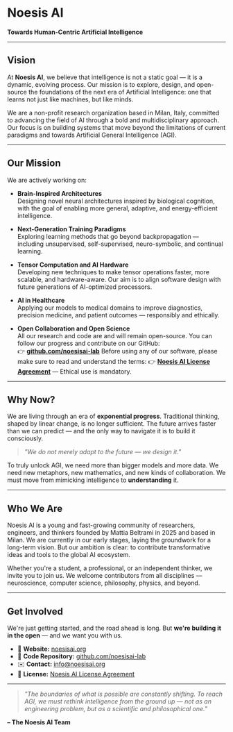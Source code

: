 # Noesis AI

**Towards Human-Centric Artificial Intelligence**

---

## Vision

At **Noesis AI**, we believe that intelligence is not a static goal — it is a dynamic, evolving process. Our mission is to explore, design, and open-source the foundations of the next era of Artificial Intelligence: one that learns not just like machines, but like minds.

We are a non-profit research organization based in Milan, Italy, committed to advancing the field of AI through a bold and multidisciplinary approach. Our focus is on building systems that move beyond the limitations of current paradigms and towards Artificial General Intelligence (AGI).

---

## Our Mission

We are actively working on:

- **Brain-Inspired Architectures**  
  Designing novel neural architectures inspired by biological cognition, with the goal of enabling more general, adaptive, and energy-efficient intelligence.

- **Next-Generation Training Paradigms**  
  Exploring learning methods that go beyond backpropagation — including unsupervised, self-supervised, neuro-symbolic, and continual learning.

- **Tensor Computation and AI Hardware**  
  Developing new techniques to make tensor operations faster, more scalable, and hardware-aware. Our aim is to align software design with future generations of AI-optimized processors.

- **AI in Healthcare**  
  Applying our models to medical domains to improve diagnostics, precision medicine, and patient outcomes — responsibly and ethically.

- **Open Collaboration and Open Science**  
  All our research and code are and will remain open-source. You can follow our progress and contribute on our GitHub:  
  👉 **[github.com/noesisai-lab](https://github.com/noesisai-lab)**
Before using any of our software, please make sure to read and understand the terms:
  👉 **[Noesis AI License Agreement](https://github.com/noesisai-lab/.github/LICENSE)** — Ethical use is mandatory.

---

## Why Now?

We are living through an era of **exponential progress**. Traditional thinking, shaped by linear change, is no longer sufficient. The future arrives faster than we can predict — and the only way to navigate it is to build it consciously.

> *"We do not merely adapt to the future — we design it."*

To truly unlock AGI, we need more than bigger models and more data. We need new metaphors, new mathematics, and new kinds of collaboration. We must move from mimicking intelligence to **understanding** it.

---

## Who We Are

Noesis AI is a young and fast-growing community of researchers, engineers, and thinkers founded by Mattia Beltrami in 2025 and based in Milan. We are currently in our early stages, laying the groundwork for a long-term vision. But our ambition is clear: to contribute transformative ideas and tools to the global AI ecosystem.

Whether you're a student, a professional, or an independent thinker, we invite you to join us. We welcome contributors from all disciplines — neuroscience, computer science, philosophy, physics, and beyond.

---

## Get Involved

We're just getting started, and the road ahead is long. But **we're building it in the open** — and we want you with us.

- 🔗 **Website:** [noesisai.org](https://noesisai.org)
- 💾 **Code Repository:** [github.com/noesisai-lab](https://github.com/noesisai-lab)  
- ✉️ **Contact:** [info@noesisai.org](mailto:info@noesisai.org)
- 📜 **License:** [Noesis AI License Agreement](https://github.com/noesisai-lab/.github/LICENSE)

---

> *"The boundaries of what is possible are constantly shifting. To reach AGI, we must rethink intelligence from the ground up — not as an engineering problem, but as a scientific and philosophical one."*

**– The Noesis AI Team**